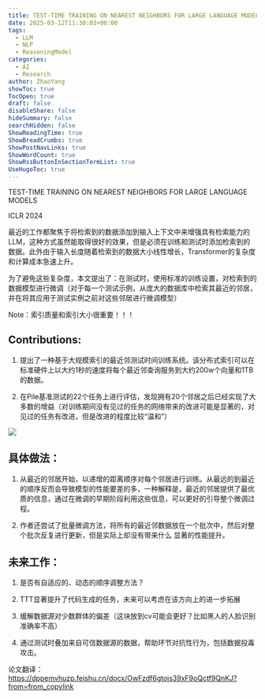 ```yaml
---
title: TEST-TIME TRAINING ON NEAREST NEIGHBORS FOR LARGE LANGUAGE MODELS
date: 2025-03-12T11:30:03+00:00
tags:
  - LLM
  - NLP
  - ReasoningModel
categories:
  - AI
  - Research
author: ZhaoYang
showToc: true
TocOpen: true
draft: false
disableShare: false
hideSummary: false
searchHidden: false
ShowReadingTime: true
ShowBreadCrumbs: true
ShowPostNavLinks: true
ShowWordCount: true
ShowRssButtonInSectionTermList: true
UseHugoToc: true
---
```



TEST-TIME TRAINING ON NEAREST NEIGHBORS FOR LARGE LANGUAGE MODELS

ICLR 2024

最近的工作都聚焦于将检索到的数据添加到输入上下文中来增强具有检索能力的LLM，这种方式虽然能取得很好的效果，但是必须在训练和测试时添加检索到的数据。此外由于输入长度随着检索到的数据大小线性增长，Transformer的复杂度和计算成本急速上升。

为了避免这些复杂度，本文提出了：在测试时，使用标准的训练设置，对检索到的数据模型进行微调（对于每一个测试示例，从庞大的数据库中检索其最近的邻居，并在将其应用于测试实例之前对这些邻居进行微调模型）

Note：索引质量和索引大小很重要！！！

## Contributions:

1. 提出了一种基于大规模索引的最近邻测试时间训练系统。该分布式索引可以在标准硬件上以大约1秒的速度将每个最近邻查询服务到大约200w个向量和1TB的数据。
    
2. 在Pile基准测试的22个任务上进行评估，发现拥有20个邻居之后已经实现了大多数的增益（对训练期间没有见过的任务的网络带来的改进可能是显著的，对见过的任务有改进，但是改进的程度比较“温和”）
    

![](https://dppemvhuzp.feishu.cn/space/api/box/stream/download/asynccode/?code=ZDBhY2ZiMWIzNzE0ZDZmZWIwMjgzMGE2YWY0OTk5YTNfZmRXb1RLZG1OY2JDQXd1cnF0YlIzYjZWR0xETVdjS0NfVG9rZW46Q0N4dGJNb3NKb0RJaVR4RFhkUGM5OEJ5bnZkXzE3NDg3NTkzNzQ6MTc0ODc2Mjk3NF9WNA)

## 具体做法：

1. 从最近的邻居开始，以递增的距离顺序对每个邻居进行训练。从最远的到最近的顺序反而会导致模型的性能要差的多，一种解释是，最近的邻居提供了最优质的信息，通过在微调的早期阶段利用这些信息，可以更好的引导整个微调过程。
    
2. 作者还尝试了批量微调方法，将所有的最近邻数据放在一个批次中，然后对整个批次反复进行更新，但是实际上却没有带来什么 显著的性能提升。
    

  

## 未来工作：

1. 是否有自适应的、动态的顺序调整方法？
    
2. TTT显著提升了代码生成的任务，未来可以考虑在该方向上的进一步拓展
    
3. 缓解数据源对少数群体的偏差（这块放到cv可能会更好？比如黑人的人脸识别准确率不高）
    
4. 通过测试时叠加来自可信数据源的数据，帮助环节对抗性行为，包括数据投毒攻击。

论文翻译：https://dppemvhuzp.feishu.cn/docx/OwFzdf6gtois39xF9oQctf9QnKJ?from=from_copylink